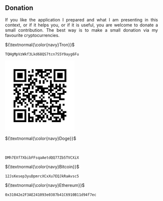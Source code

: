 ## Donation

<p align="justify">If you like the application I prepared and what I am
presenting in this context, or if it helps you, or if it is useful, you 
are welcome to donate a small contribution. The best way is to make a
small donation via my favourite cryptocurrencies.</p>

<p align="left">${\textnormal{\color{navy}Tron}}$</p>

```
TQHgMpVzWkf3Lkd68QS7tcn7S5Y9ayg6Fu
```
<a target="_blank" href=""><img src="./images/tron.jpg" alt="tron"></a>
<p align="left">${\textnormal{\color{navy}Doge}}$</p>

```


DMh7EXf7XbibFFsqaAetdQQ77Zb5TVCXiX
```
<p align="left">${\textnormal{\color{navy}Bitcoin}}$</p>

```
12JsKesep3yuDpmrcXCxXu7EQJkRaAvsc5
```
<p align="left">${\textnormal{\color{navy}Ethereum}}$</p>

```
0x31042e2F3AE241093e0387b41C6910B11d94f7ec
```
